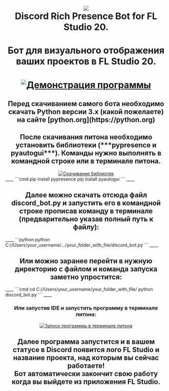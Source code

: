 <h1 align="center">
  <br>
  <a href="https://github.com/yofujitsu/fl-studio-discord-rich-presence/"><img src="https://avatars.mds.yandex.net/i?id=27a16e1267fb08132ffdeb0840792a0da159ac07-8232745-images-thumbs&n=13&exp=1"></a>
  <br>
  Discord Rich Presence Bot for FL Studio 20.
  <br>
</h1>
<h1 align="center">
  Бот для визуального отображения ваших проектов в FL Studio 20.
</h1>
<h1 align="center">
  <a href="https://github.com/yofujitsu/fl-studio-discord-rich-presence/"><img src="https://i.ibb.co/k4HsYqG/main.jpg" alt="Демонстрация программы"></a>
</h1>
<h2 align="center">
  Перед скачиванием самого бота необходимо скачать Python версии 3.x (какой пожелаете) на сайте [python.org](https://python.org)
</h2>
<h2 align="center">
  После скачивания питона необходимо установить библиотеки (***pypresence и pyautogui***). Команды нужно выполнять в командной строке или в терминале питона.
</h2>
<div align="center">
  <a href="https://github.com/yofujitsu/fl-studio-discord-rich-presence/"><img src="https://i.ibb.co/myJbQhV/cmd.jpg" alt="Скачивание библиотек"></a>
</div>
____
```cmd
  pip install pypresence
  pip install pyautogui
```
____
<h2 align="center">
  Далее можно скачать отсюда файл discord_bot.py и запустить его в командной строке прописав команду в терминале (предварительно указав полный путь к файлу):
</h2>
____
```python
  python C://Users/your_username/.../your_folder_with_file/discord_bot.py
```
____
<h2 align="center">
  Или можно заранее перейти в нужную директорию с файлом и команда запуска заметно упростится:
</h2>
____
```cmd
  cd C://Users/your_username/your_folder_with_file/
  python discord_bot.py
```
____
<h3 align="center">
  Или запустив IDE и запустить программу в терминале питона:
</h3>
<div align="center">
  <a href="https://github.com/yofujitsu/fl-studio-discord-rich-presence/"><img src="https://i.ibb.co/VNpRxTq/launch.png" alt="Запуск программы в терминале питона"></a>
</div>
<h2 align="center">
  Далее программа запустится и в вашем статусе в Discord появится лого FL Studio и название проекта, над которым вы сейчас работаете!
  <br>Бот автоматически закончит свою работу когда вы выйдете из приложения FL Studio.<br>
</h2>
